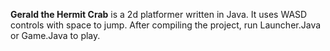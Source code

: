 **Gerald the Hermit Crab** is a 2d platformer written in Java. It uses WASD controls with space to jump. After compiling the project, run Launcher.Java or Game.Java to play.
